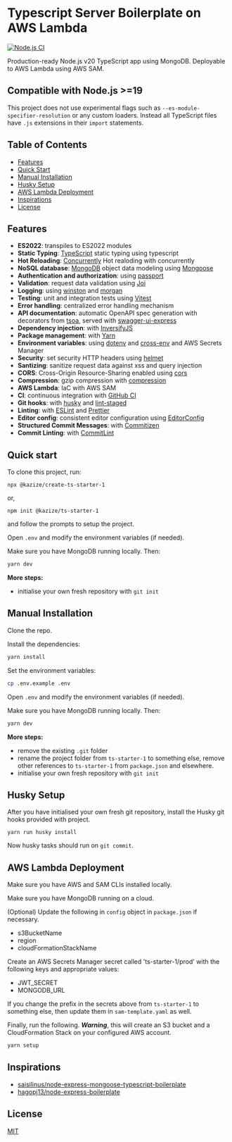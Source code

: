 # Typescript Server Boilerplate on AWS Lambda

[![Node.js CI](https://github.com/kazizehsan/ts-starter-1/actions/workflows/node.js.yml/badge.svg)](https://github.com/kazizehsan/ts-starter-1/actions/workflows/node.js.yml)

Production-ready Node.js v20 TypeScript app using MongoDB. Deployable to AWS Lambda using AWS SAM.


## Compatible with Node.js >=19
This project does not use experimental flags such as `--es-module-specifier-resolution` or any custom loaders. Instead all TypeScript files have `.js` extensions in their `import` statements. 

## Table of Contents

- [Features](#features)
- [Quick Start](#quick-start)
- [Manual Installation](#manual-installation)
- [Husky Setup](#husky-setup)
- [AWS Lambda Deployment](#aws-lambda-deployment)
- [Inspirations](#inspirations)
- [License](#license)

## Features

- **ES2022**: transpiles to ES2022 modules
- **Static Typing**: [TypeScript](https://www.typescriptlang.org/) static typing using typescript
- **Hot Reloading**: [Concurrently](https://github.com/open-cli-tools/concurrently) Hot realoding with concurrently
- **NoSQL database**: [MongoDB](https://www.mongodb.com) object data modeling using [Mongoose](https://mongoosejs.com)
- **Authentication and authorization**: using [passport](http://www.passportjs.org)
- **Validation**: request data validation using [Joi](https://github.com/hapijs/joi)
- **Logging**: using [winston](https://github.com/winstonjs/winston) and [morgan](https://github.com/expressjs/morgan)
- **Testing**: unit and integration tests using [Vitest](https://vitest.dev/)
- **Error handling**: centralized error handling mechanism
- **API documentation**: automatic OpenAPI spec generation with decorators from [tsoa](https://tsoa-community.github.io/docs/), served with [swagger-ui-express](https://github.com/scottie1984/swagger-ui-express)
- **Dependency injection**: with [InversifyJS](https://inversify.io/)
- **Package management**: with [Yarn](https://yarnpkg.com)
- **Environment variables**: using [dotenv](https://github.com/motdotla/dotenv) and [cross-env](https://github.com/kentcdodds/cross-env#readme) and AWS Secrets Manager
- **Security**: set security HTTP headers using [helmet](https://helmetjs.github.io)
- **Santizing**: sanitize request data against xss and query injection
- **CORS**: Cross-Origin Resource-Sharing enabled using [cors](https://github.com/expressjs/cors)
- **Compression**: gzip compression with [compression](https://github.com/expressjs/compression)
- **AWS Lambda**: IaC with AWS SAM
- **CI**: continuous integration with [GitHub CI](https://travis-ci.org)
- **Git hooks**: with [husky](https://github.com/typicode/husky) and [lint-staged](https://github.com/okonet/lint-staged)
- **Linting**: with [ESLint](https://eslint.org) and [Prettier](https://prettier.io)
- **Editor config**: consistent editor configuration using [EditorConfig](https://editorconfig.org)
- **Structured Commit Messages**: with [Commitizen](https://github.com/commitizen/cz-cli)
- **Commit Linting**: with [CommitLint](https://github.com/conventional-changelog/commitlint)

## Quick start

To clone this project, run:
```
npx @kazize/create-ts-starter-1
```
or,
```
npm init @kazize/ts-starter-1
```
and follow the prompts to setup the project.

Open `.env` and modify the environment variables (if needed).

Make sure you have MongoDB running locally. Then:
```bash
yarn dev
```

**More steps:**

* initialise your own fresh repository with `git init`

## Manual Installation

Clone the repo.

Install the dependencies:
```bash
yarn install
```

Set the environment variables:

```bash
cp .env.example .env
```
Open `.env` and modify the environment variables (if needed).

Make sure you have MongoDB running locally. Then:
```bash
yarn dev
```

**More steps:**

* remove the existing `.git` folder
* rename the project folder from `ts-starter-1` to something else, remove other references to `ts-starter-1` from `package.json` and elsewhere.
* initialise your own fresh repository with `git init`

## Husky Setup

After you have initialised your own fresh git repository, install the Husky git hooks provided with project.
```
yarn run husky install
```
Now husky tasks should run on `git commit`.

## AWS Lambda Deployment

Make sure you have AWS and SAM CLIs installed locally. 

Make sure you have MongoDB running on a cloud.

(Optional) Update the following in `config` object in `package.json` if necessary.

* s3BucketName
* region
* cloudFormationStackName

Create an AWS Secrets Manager secret called 'ts-starter-1/prod' with the following keys and appropriate values:

* JWT_SECRET
* MONGODB_URL

If you change the prefix in the secrets above from `ts-starter-1` to something else, then update them in `sam-template.yaml` as well.

Finally, run the following. **_Warning_**, this will create an S3 bucket and a CloudFormation Stack on your configured AWS account.
```bash
yarn setup
```


## Inspirations

- [saisilinus/node-express-mongoose-typescript-boilerplate](https://github.com/saisilinus/node-express-mongoose-typescript-boilerplate.git)
- [hagopj13/node-express-boilerplate](https://github.com/hagopj13/node-express-boilerplate.git)

## License

[MIT](LICENSE)

